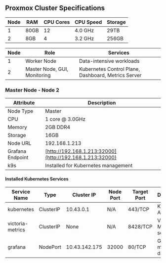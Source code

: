 ## Proxmox Cluster Specifications

|Node|RAM|CPU Cores|CPU Speed|Storage|
|---|---|---|---|---|
|1|80GB|12|4.0 GHz|29TB|
|2|8GB|4|3.2 GHz|256GB|

|Node|Role|Services|
|---|---|---|
|1|Worker Node|Data-intensive workloads|
|2|Master Node, GUI, Monitoring|Kubernetes Control Plane, Dashboard, Metrics Server|

### Master Node - Node 2

| Attribute        | Description                                              |
| ---------------- | -------------------------------------------------------- |
| Node Type        | Master                                                   |
| CPU              | 1 core @ 3.0GHz                                          |
| Memory           | 2GB DDR4                                                 |
| Storage          | 16GB                                                     |
| Node URL         | 192.168.1.213                                            |
| Grafana Endpoint | [http://192.168.1.213:32000](http://192.168.1.213:32000) |
| k9s              | Installed for Kubernetes management                      |

#### Installed Kubernetes Services

| Service Name     | Type      | Cluster IP    | Node Port | Target Port | Description                  |
| ---------------- | --------- | ------------- | --------- | ----------- | ---------------------------- |
| kubernetes       | ClusterIP | 10.43.0.1     | N/A       | 443/TCP     | Kubernetes API server        |
| victoria-metrics | ClusterIP | None          | N/A       | 8428/TCP    | Victoria Metrics server      |
| grafana          | NodePort  | 10.43.142.175 | 32000     | 80/TCP      | Grafana monitoring dashboard |

